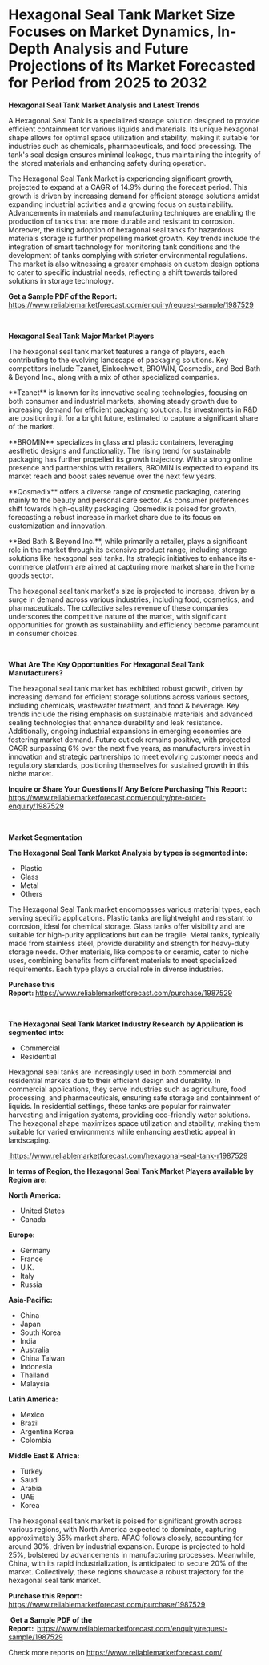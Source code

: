 <p><h1>Hexagonal Seal Tank Market Size Focuses on Market Dynamics, In-Depth Analysis and Future Projections of its Market Forecasted for Period from 2025 to 2032</h1></p><p><strong>Hexagonal Seal Tank Market Analysis and Latest Trends</strong></p>
<p><p>A Hexagonal Seal Tank is a specialized storage solution designed to provide efficient containment for various liquids and materials. Its unique hexagonal shape allows for optimal space utilization and stability, making it suitable for industries such as chemicals, pharmaceuticals, and food processing. The tank's seal design ensures minimal leakage, thus maintaining the integrity of the stored materials and enhancing safety during operation.</p><p>The Hexagonal Seal Tank Market is experiencing significant growth, projected to expand at a CAGR of 14.9% during the forecast period. This growth is driven by increasing demand for efficient storage solutions amidst expanding industrial activities and a growing focus on sustainability. Advancements in materials and manufacturing techniques are enabling the production of tanks that are more durable and resistant to corrosion. Moreover, the rising adoption of hexagonal seal tanks for hazardous materials storage is further propelling market growth. Key trends include the integration of smart technology for monitoring tank conditions and the development of tanks complying with stricter environmental regulations. The market is also witnessing a greater emphasis on custom design options to cater to specific industrial needs, reflecting a shift towards tailored solutions in storage technology.</p></p>
<p><strong>Get a Sample PDF of the Report:&nbsp;</strong> <a href="https://www.reliablemarketforecast.com/enquiry/request-sample/1987529?utm_campaign=2124&utm_medium=2&utm_source=Github&utm_content=ia&utm_term=10022025&utm_id=hexagonal-seal-tank">https://www.reliablemarketforecast.com/enquiry/request-sample/1987529</a></p>
<p>&nbsp;</p>
<p><strong>Hexagonal Seal Tank Major Market Players</strong></p>
<p><p>The hexagonal seal tank market features a range of players, each contributing to the evolving landscape of packaging solutions. Key competitors include Tzanet, Einkochwelt, BROWIN, Qosmedix, and Bed Bath & Beyond Inc., along with a mix of other specialized companies.</p><p>**Tzanet** is known for its innovative sealing technologies, focusing on both consumer and industrial markets, showing steady growth due to increasing demand for efficient packaging solutions. Its investments in R&D are positioning it for a bright future, estimated to capture a significant share of the market.</p><p>**BROMIN** specializes in glass and plastic containers, leveraging aesthetic designs and functionality. The rising trend for sustainable packaging has further propelled its growth trajectory. With a strong online presence and partnerships with retailers, BROMIN is expected to expand its market reach and boost sales revenue over the next few years.</p><p>**Qosmedix** offers a diverse range of cosmetic packaging, catering mainly to the beauty and personal care sector. As consumer preferences shift towards high-quality packaging, Qosmedix is poised for growth, forecasting a robust increase in market share due to its focus on customization and innovation.</p><p>**Bed Bath & Beyond Inc.**, while primarily a retailer, plays a significant role in the market through its extensive product range, including storage solutions like hexagonal seal tanks. Its strategic initiatives to enhance its e-commerce platform are aimed at capturing more market share in the home goods sector.</p><p>The hexagonal seal tank market's size is projected to increase, driven by a surge in demand across various industries, including food, cosmetics, and pharmaceuticals. The collective sales revenue of these companies underscores the competitive nature of the market, with significant opportunities for growth as sustainability and efficiency become paramount in consumer choices.</p></p>
<p>&nbsp;</p>
<p><strong>What Are The Key Opportunities For Hexagonal Seal Tank Manufacturers?</strong></p>
<p><p>The hexagonal seal tank market has exhibited robust growth, driven by increasing demand for efficient storage solutions across various sectors, including chemicals, wastewater treatment, and food & beverage. Key trends include the rising emphasis on sustainable materials and advanced sealing technologies that enhance durability and leak resistance. Additionally, ongoing industrial expansions in emerging economies are fostering market demand. Future outlook remains positive, with projected CAGR surpassing 6% over the next five years, as manufacturers invest in innovation and strategic partnerships to meet evolving customer needs and regulatory standards, positioning themselves for sustained growth in this niche market.</p></p>
<p><strong>Inquire or Share Your Questions If Any Before Purchasing This Report:</strong> <a href="https://www.reliablemarketforecast.com/enquiry/pre-order-enquiry/1987529?utm_campaign=2124&utm_medium=2&utm_source=Github&utm_content=ia&utm_term=10022025&utm_id=hexagonal-seal-tank">https://www.reliablemarketforecast.com/enquiry/pre-order-enquiry/1987529</a></p>
<p>&nbsp;</p>
<p><strong>Market Segmentation</strong></p>
<p><strong>The Hexagonal Seal Tank Market Analysis by types is segmented into:</strong></p>
<p><ul><li>Plastic</li><li>Glass</li><li>Metal</li><li>Others</li></ul></p>
<p><p>The Hexagonal Seal Tank market encompasses various material types, each serving specific applications. Plastic tanks are lightweight and resistant to corrosion, ideal for chemical storage. Glass tanks offer visibility and are suitable for high-purity applications but can be fragile. Metal tanks, typically made from stainless steel, provide durability and strength for heavy-duty storage needs. Other materials, like composite or ceramic, cater to niche uses, combining benefits from different materials to meet specialized requirements. Each type plays a crucial role in diverse industries.</p></p>
<p><strong>Purchase this Report:&nbsp;</strong><a href="https://www.reliablemarketforecast.com/purchase/1987529?utm_campaign=2124&utm_medium=2&utm_source=Github&utm_content=ia&utm_term=10022025&utm_id=hexagonal-seal-tank">https://www.reliablemarketforecast.com/purchase/1987529</a></p>
<p>&nbsp;</p>
<p><strong>The Hexagonal Seal Tank Market Industry Research by Application is segmented into:</strong></p>
<p><ul><li>Commercial</li><li>Residential</li></ul></p>
<p><p>Hexagonal seal tanks are increasingly used in both commercial and residential markets due to their efficient design and durability. In commercial applications, they serve industries such as agriculture, food processing, and pharmaceuticals, ensuring safe storage and containment of liquids. In residential settings, these tanks are popular for rainwater harvesting and irrigation systems, providing eco-friendly water solutions. The hexagonal shape maximizes space utilization and stability, making them suitable for varied environments while enhancing aesthetic appeal in landscaping.</p></p>
<p><a href="https://www.reliablemarketforecast.com/hexagonal-seal-tank-r1987529?utm_campaign=2124&utm_medium=2&utm_source=Github&utm_content=ia&utm_term=10022025&utm_id=hexagonal-seal-tank">&nbsp;https://www.reliablemarketforecast.com/hexagonal-seal-tank-r1987529</a></p>
<p><strong>In terms of Region, the Hexagonal Seal Tank Market Players available by Region are:</strong></p>
<p>
    <p> <strong> North America: </strong>
        <ul>
            <li>United States</li>
            <li>Canada</li>
        </ul>
        </p> 
    <p> <strong> Europe: </strong>
        <ul>
            <li>Germany</li>
            <li>France</li>
            <li>U.K.</li>
            <li>Italy</li>
            <li>Russia</li>
        </ul>
        </p> 
    <p> <strong> Asia-Pacific: </strong>
        <ul>
            <li>China</li>
            <li>Japan</li>
            <li>South Korea</li>
            <li>India</li>
            <li>Australia</li>
            <li>China Taiwan</li>
            <li>Indonesia</li>
            <li>Thailand</li>
            <li>Malaysia</li>
        </ul>
        </p> 
    <p> <strong> Latin America: </strong>
        <ul>
            <li>Mexico</li>
            <li>Brazil</li>
            <li>Argentina Korea</li>
            <li>Colombia</li>
        </ul>
        </p> 
    <p> <strong> Middle East & Africa: </strong>
        <ul>
            <li>Turkey</li>
            <li>Saudi</li>
            <li>Arabia</li>
            <li>UAE</li>
            <li>Korea</li>
        </ul>
    </p>
    </p>
<p><p>The hexagonal seal tank market is poised for significant growth across various regions, with North America expected to dominate, capturing approximately 35% market share. APAC follows closely, accounting for around 30%, driven by industrial expansion. Europe is projected to hold 25%, bolstered by advancements in manufacturing processes. Meanwhile, China, with its rapid industrialization, is anticipated to secure 20% of the market. Collectively, these regions showcase a robust trajectory for the hexagonal seal tank market.</p></p>
<p><strong>Purchase this Report: </strong><a href="https://www.reliablemarketforecast.com/purchase/1987529?utm_campaign=2124&utm_medium=2&utm_source=Github&utm_content=ia&utm_term=10022025&utm_id=hexagonal-seal-tank">https://www.reliablemarketforecast.com/purchase/1987529</a></p>
<p>&nbsp;<strong>Get a Sample PDF of the Report:&nbsp;&nbsp;</strong><a href="https://www.reliablemarketforecast.com/enquiry/request-sample/1987529?utm_campaign=2124&utm_medium=2&utm_source=Github&utm_content=ia&utm_term=10022025&utm_id=hexagonal-seal-tank">https://www.reliablemarketforecast.com/enquiry/request-sample/1987529</a></p>
<p><strong></strong></p>
<p>Check more reports on <a href="https://www.reliablemarketforecast.com/?utm_campaign=2124&utm_medium=2&utm_source=Github&utm_content=ia&utm_term=10022025&utm_id=hexagonal-seal-tank">https://www.reliablemarketforecast.com/</a></p>